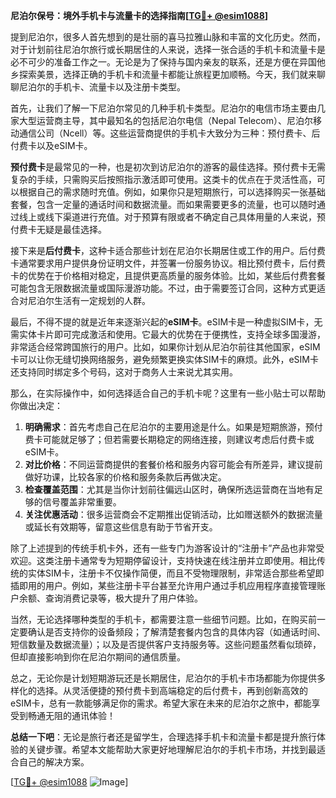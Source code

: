 **尼泊尔保号：境外手机卡与流量卡的选择指南[[TG💪+ @esim1088](https://t.me/s/esim1088)]**

提到尼泊尔，很多人首先想到的是壮丽的喜马拉雅山脉和丰富的文化历史。然而，对于计划前往尼泊尔旅行或长期居住的人来说，选择一张合适的手机卡和流量卡是必不可少的准备工作之一。无论是为了保持与国内亲友的联系，还是方便在异国他乡探索美景，选择正确的手机卡和流量卡都能让旅程更加顺畅。今天，我们就来聊聊尼泊尔的手机卡、流量卡以及注册卡类型。

首先，让我们了解一下尼泊尔常见的几种手机卡类型。尼泊尔的电信市场主要由几家大型运营商主导，其中最知名的包括尼泊尔电信（Nepal Telecom）、尼泊尔移动通信公司（Ncell）等。这些运营商提供的手机卡大致分为三种：预付费卡、后付费卡以及eSIM卡。

**预付费卡**是最常见的一种，也是初次到访尼泊尔的游客的最佳选择。预付费卡无需复杂的手续，只需购买后按照指示激活即可使用。这类卡的优点在于灵活性高，可以根据自己的需求随时充值。例如，如果你只是短期旅行，可以选择购买一张基础套餐，包含一定量的通话时间和数据流量。而如果需要更多的流量，也可以随时通过线上或线下渠道进行充值。对于预算有限或者不确定自己具体用量的人来说，预付费卡无疑是最佳选择。

接下来是**后付费卡**，这种卡适合那些计划在尼泊尔长期居住或工作的用户。后付费卡通常要求用户提供身份证明文件，并签署一份服务协议。相比预付费卡，后付费卡的优势在于价格相对稳定，且提供更高质量的服务体验。比如，某些后付费套餐可能包含无限数据流量或国际漫游功能。不过，由于需要签订合同，这种方式更适合对尼泊尔生活有一定规划的人群。

最后，不得不提的就是近年来逐渐兴起的**eSIM卡**。eSIM卡是一种虚拟SIM卡，无需实体卡片即可完成激活和使用。它最大的优势在于便携性，支持全球多国漫游，非常适合经常跨国旅行的用户。比如，如果你计划从尼泊尔前往其他国家，eSIM卡可以让你无缝切换网络服务，避免频繁更换实体SIM卡的麻烦。此外，eSIM卡还支持同时绑定多个号码，这对于商务人士来说尤其实用。

那么，在实际操作中，如何选择适合自己的手机卡呢？这里有一些小贴士可以帮助你做出决定：

1. **明确需求**：首先考虑自己在尼泊尔的主要用途是什么。如果是短期旅游，预付费卡可能就足够了；但若需要长期稳定的网络连接，则建议考虑后付费卡或eSIM卡。
2. **对比价格**：不同运营商提供的套餐价格和服务内容可能会有所差异，建议提前做好功课，比较各家的价格和服务条款后再做决定。
3. **检查覆盖范围**：尤其是当你计划前往偏远山区时，确保所选运营商在当地有足够的信号覆盖非常重要。
4. **关注优惠活动**：很多运营商会不定期推出促销活动，比如赠送额外的数据流量或延长有效期等，留意这些信息有助于节省开支。

除了上述提到的传统手机卡外，还有一些专门为游客设计的“注册卡”产品也非常受欢迎。这类注册卡通常专为短期停留设计，支持快速在线注册并立即使用。相比传统的实体SIM卡，注册卡不仅操作简便，而且不受物理限制，非常适合那些希望即插即用的用户。例如，某些注册卡平台甚至允许用户通过手机应用程序直接管理账户余额、查询消费记录等，极大提升了用户体验。

当然，无论选择哪种类型的手机卡，都需要注意一些细节问题。比如，在购买前一定要确认是否支持你的设备频段；了解清楚套餐内包含的具体内容（如通话时间、短信数量及数据流量）；以及是否提供客户支持服务等。这些问题虽然看似琐碎，但却直接影响到你在尼泊尔期间的通信质量。

总之，无论你是计划短期游玩还是长期居住，尼泊尔的手机卡市场都能为你提供多样化的选择。从灵活便捷的预付费卡到高端稳定的后付费卡，再到创新高效的eSIM卡，总有一款能够满足你的需求。希望大家在未来的尼泊尔之旅中，都能享受到畅通无阻的通讯体验！

**总结一下吧**：无论是旅行者还是留学生，合理选择手机卡和流量卡都是提升旅行体验的关键步骤。希望本文能帮助大家更好地理解尼泊尔的手机卡市场，并找到最适合自己的解决方案。

[[TG💪+ @esim1088](https://t.me/s/esim1088) ![Image](https://i.postimg.cc/4NQfJmqS/Snipaste-2025-05-13-00-14-12.png)]